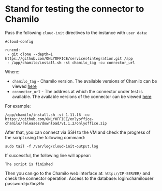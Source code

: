 # Stand for testing the connector to Chamilo

Pass the following `cloud-init` directives to the instance with `user data`:
```
#cloud-config

runcmd:
 - git clone --depth=1 https://github.com/ONLYOFFICE/services4integration.git /app
 - /app/chamilo/install.sh -st chamilo_tag -cu connector_url
```

Where:
 - `chamilo_tag` - Chamilo version. The available versions of Chamilo can be viewed [here](https://github.com/chamilo/chamilo-lms/releases)
 - `connector_url` - The address at which the connector under test is available. The available versions of the connector can be viewed [here](https://github.com/ONLYOFFICE/onlyoffice-chamilo/releases)

For example:
```
/app/chamilo/install.sh -st 1.11.16 -cu https://github.com/ONLYOFFICE/onlyoffice-chamilo/releases/download/v1.1.2/onlyoffice.zip
```

After that, you can connect via SSH to the VM and check the progress of the script using the following command:
```
sudo tail -f /var/log/cloud-init-output.log
```

If successful, the following line will appear:
``` 
The script is finished
```
Then you can go to the Chamilo web interface at: `http://IP-SERVER/` and check the connector operation. Access to the database: login:chamilouser  password:jx7bqzRo

